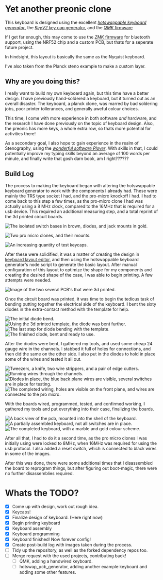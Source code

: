 # Yet another preonic clone

This keyboard is designed using the excellent [*hotswappable keyboard generator*](https://github.com/50an6xy06r6n/hotswap_pcb_generator), the [*KeyV2* key cap generator](https://github.com/rsheldiii/KeyV2), and the [*QMK* firmware](https://github.com/qmk/qmk_firmware)

If I get far enough, this may come to use the [*ZMK* firmware](https://github.com/zmkfirmware/zmk) for bluetooth support, using the NRF52 chip and a custom PCB, but thats for a seperate future project.

In hindsight, this layout is basically the same as the Nyquist keyboard.

I've also taken from the Planck steno example to make a custom layer.

## Why are you doing this?

I really want to build my own keyboard again, but this time have a better design. I have previously hand-soldered a keyboard, but it turned out as an overall disaster. The keyboard, a planck clone, was marred by bad soldering jobs, poor printer tollerances, and generally aweful colour choices.

This time, I come with more experience in both software *and* hardware, and the research I have done previously on the topic of keyboard design. Also, the preonic has more keys, a whole extra row, so thats more potential for activities there!

As a secondary goal, I also hope to gain experience in the realm of Stenography, using the [*wonderful software Plover*](https://github.com/openstenoproject/plover). With skills in that, I could potentially improve my typing skills beyond an average of 100 words per minute, and finally write that gosh darn book, am I right??????

## Build Log

The process to making the keyboard began with altering the hotswappable keyboard generator to work with the components I already had. These were mainly the TRS type socket I had, and the pro-micro knockoff I had. I had to come back to this step a few times, as the pro-micro clone I had was actually using a 8 MHz clock, compared to the 16MHz that is required for a usb device. This required an additional measuring step, and a total reprint of the 3d printed circuit boards.

![The isolated switch bases in brown, diodes, and jack mounts in gold.](./images/testingDiodes.jpg)

![Two pro micro clones, and their mounts.](./images/testingLogicSize.jpg)

![An increasing quantity of test keycaps.](./images/testingKeycaps.jpg)


After these were solidified, it was a matter of creating the design in [keyboard layout editor](keyboard-layout-editor.com), and then using the hotswappable keyboard generator's node script to generate the basic layout. After manual configuration of this layout to optimize the shape for my components and creating the desired shape of the case, I was able to begin printing. A few attempts were needed.

![Image of the two several PCB's that were 3d printed.](./images/testingBoards.jpg)

Once the circuit board was printed, it was time to begin the tedious task of bending putting together the electrical side of the keyboard. I bent the sixty diodes in the extra-contact method with the template for help.

![The initial diode bend.](./images/diodeBending1.jpg)
![Using the 3d printed template, the diode was bent further.](./images/diodeBending2.jpg)
![The last step for diode bending with the template.](./images/diodeBending3.jpg)
![The finished diode, bent and ready to use.](./images/diodeBending4.jpg)

After the diodes were bent, I gathered my tools, and used some cheap 24 gauge wire in the channels. I stabbed it full of holes for connections, and then did the same on the other side. I also put in the diodes to hold in place some of the wires and tested it all out.

![Tweezers, a knife, two wire strippers, and a pair of edge cutters.](./images/tools.jpg)
![Running wires through the channels.](./images/wiring1.jpg)
![Diodes in place, the blue back plane wires are visible, several switches are in place for testing.](./images/wiring2.jpg)
![The completed wiring, holes are visible on the front plane, and wires are connected to the pro micro.](./images/wiring3.jpg)

With the boards wired, programmed, tested, and confirmed working, I gathered my tools and put everything into their case, finalizing the boards.

![A back view of the pcb, mounted into the shell of the keyboard.](./images/assembly1.jpg)
![A partially assembled keyboard, not all switches are in place.](./images/assembly2.jpg)
![The completed keyboard, with a marble and gold colour scheme.](./images/finalProduct.jpg)

After all that, I had to do it a second time, as the pro micro clones I was initially using were locked to 8MHz, when 16MHz was required for using the usb protocol. I also added a reset switch, which is connected to black wires in some of the images.

After this was done, there were some additional times that I disassembled the board to reprogram things, but after figuring out boot-magic, there were no further disassemblies required.

# Whats the TODO?

- [x] Come up with design, work out rough idea.
- [x] Keycaps!
- [x] Finalize design of keyboard. (Here right now)
- [x] Begin printing keyboard
- [x] Keyboard assembly
- [x] Keyboard programming
- [x] Keyboard finished! Now forever config!
- [x] Create post-build log with images taken during the process.
- [ ] Tidy up the repository, as well as the forked dependency repos too.
- [ ] Merge request with the used projects, contributing back!
	- [ ] QMK, adding a handwired keyboard.
	- [ ] hotswap_pcb_generator, adding another example keyboard and adding some other features.
